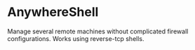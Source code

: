 AnywhereShell
=============

Manage several remote machines without complicated firewall configurations. Works using reverse-tcp shells.
